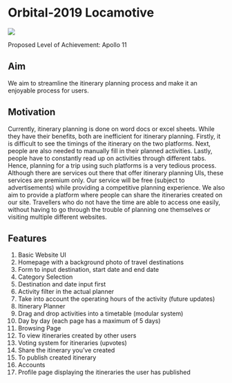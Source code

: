 # Orbital-2019 Locamotive

<img src="https://i.ibb.co/MBjLDhb/milestone-3.png">

 Proposed Level of Achievement: Apollo 11

 ## Aim

 We aim to streamline the itinerary planning process and make it an enjoyable process for users.

 ## Motivation

 Currently, itinerary planning is done on word docs or excel sheets. While they have their benefits, both are inefficient for itinerary planning. 
 Firstly, it is difficult to see the timings of the itinerary on the two platforms. 
 Next, people are also needed to manually fill in their planned activities. 
 Lastly, people have to constantly read up on activities through different tabs. Hence, planning for a trip using such platforms is a very tedious process. 
 Although there are services out there that offer itinerary planning UIs, these services are premium only. Our service will be free (subject to advertisements) while providing a competitive planning experience. 
 We also aim to provide a platform where people can share the itineraries created on our site. Travellers who do not have the time are able to access one easily, without having to go through the trouble of planning one themselves or visiting multiple different websites.

## Features
1. Basic Website UI
2. Homepage with a background photo of travel destinations
3. Form to input destination, start date and end date
4. Category Selection
5. Destination and date input first
6. Activity filter in the actual planner
7. Take into account the operating hours of the activity (future updates)
8. Itinerary Planner
9. Drag and drop activities into a timetable (modular system)
10. Day by day (each page has a maximum of 5 days) 
11. Browsing Page
12. To view itineraries created by other users
13. Voting system for itineraries (upvotes)
14. Share the itinerary you’ve created
15. To publish created itinerary
16. Accounts
17. Profile page displaying the itineraries the user has published







